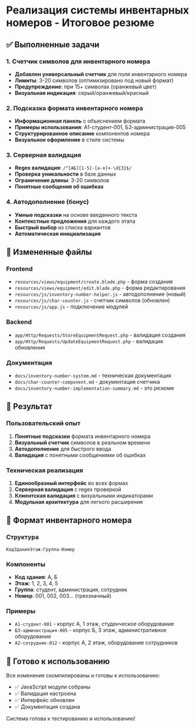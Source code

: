 # Реализация системы инвентарных номеров - Итоговое резюме

## ✅ Выполненные задачи

### 1. Счетчик символов для инвентарного номера
- **Добавлен универсальный счетчик** для поля инвентарного номера
- **Лимиты**: 3-20 символов (оптимизировано под новый формат)
- **Предупреждение**: при 15+ символах (оранжевый цвет)
- **Визуальная индикация**: серый/оранжевый/красный

### 2. Подсказка формата инвентарного номера
- **Информационная панель** с объяснением формата
- **Примеры использования**: А1-студент-001, Б3-администрация-005
- **Структурированное описание** компонентов номера
- **Визуальное оформление** в стиле системы

### 3. Серверная валидация
- **Regex валидация**: `/^[АБ][1-5]-[а-я]+-\d{3}$/`
- **Проверка уникальности** в базе данных
- **Ограничение длины**: 3-20 символов
- **Понятные сообщения об ошибках**

### 4. Автодополнение (бонус)
- **Умные подсказки** на основе введенного текста
- **Контекстные предложения** для каждого этапа
- **Быстрый выбор** из списка вариантов
- **Автоматическая инициализация**

## 📁 Измененные файлы

### Frontend
- `resources/views/equipment/create.blade.php` - форма создания
- `resources/views/equipment/edit.blade.php` - форма редактирования
- `resources/js/inventory-number-helper.js` - автодополнение (новый)
- `resources/js/char-counter.js` - счетчик символов (обновлен)
- `resources/js/app.js` - подключение модулей

### Backend
- `app/Http/Requests/StoreEquipmentRequest.php` - валидация создания
- `app/Http/Requests/UpdateEquipmentRequest.php` - валидация обновления

### Документация
- `docs/inventory-number-system.md` - техническая документация
- `docs/char-counter-component.md` - документация счетчика
- `docs/inventory-number-implementation-summary.md` - это резюме

## 🎯 Результат

### Пользовательский опыт
1. **Понятные подсказки** формата инвентарного номера
2. **Визуальный счетчик** символов в реальном времени
3. **Автодополнение** для быстрого ввода
4. **Валидация** с понятными сообщениями об ошибках

### Техническая реализация
1. **Единообразный интерфейс** во всех формах
2. **Серверная валидация** с regex проверкой
3. **Клиентская валидация** с визуальными индикаторами
4. **Модульная архитектура** для легкого расширения

## 🔧 Формат инвентарного номера

### Структура
```
КодЗданияЭтаж-Группа-Номер
```

### Компоненты
- **Код здания**: А, Б
- **Этаж**: 1, 2, 3, 4, 5
- **Группа**: студент, администрация, сотрудник
- **Номер**: 001, 002, 003... (трехзначный)

### Примеры
- `А1-студент-001` - корпус А, 1 этаж, студенческое оборудование
- `Б3-администрация-005` - корпус Б, 3 этаж, административное оборудование
- `А2-сотрудник-012` - корпус А, 2 этаж, оборудование сотрудников

## 🚀 Готово к использованию

Все изменения скомпилированы и готовы к использованию:
- ✅ JavaScript модули собраны
- ✅ Валидация настроена
- ✅ Интерфейс обновлен
- ✅ Документация создана

Система готова к тестированию и использованию!
